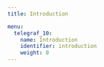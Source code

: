 ```yaml
---
title: Introduction

menu:
  telegraf_10:
    name: Introduction
    identifier: introduction
    weight: 0
---
```

